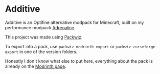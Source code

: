 # Additive
Additive is an Optifine alternative modpack for Minecraft, built on my performance modpack [Adrenaline](https://github.com/intergrav/Adrenaline).

This project was made using [Packwiz](https://github.com/packwiz/packwiz). 

To export into a pack, use `packwiz modrinth export` or `packwiz curseforge export` in one of the version folders.

Honestly I don't know what else to put here, everything about the pack is already on the [Modrinth page](https://modrinth.com/modpack/additive).
